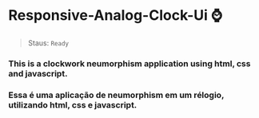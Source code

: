 # Responsive-Analog-Clock-Ui ⌚

> Staus: `Ready`

### This is a clockwork neumorphism application using html, css and javascript.

### Essa é uma aplicação de neumorphism em um rélogio, utilizando html, css e javascript.
